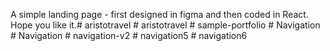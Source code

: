 A simple landing page - first designed in figma and then coded in React. Hope you like it.#   a r i s t o t r a v e l  
 #   a r i s t o t r a v e l  
 #   s a m p l e - p o r t f o l i o  
 #   N a v i g a t i o n  
 #   N a v i g a t i o n  
 #   n a v i g a t i o n - v 2  
 #   n a v i g a t i o n 5  
 #   n a v i g a t i o n 6  
 
